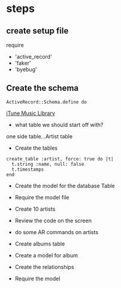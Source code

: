 # steps

## create setup file

require

- 'active_record'
- 'faker'
- 'byebug'

## Create the schema

`ActiveRecord::Schema.define do`

[iTune Music Library](./pictures/schema.png)

- what table we should start off with?

one side table...Artist table

- Create the tables

```
create_table :artist, force: true do |t|
  t.string :name, null: false
  t.timestamps
end
```

- Create the model for the database Table
- Require the model file

- Create 10 artists
- Review the code on the screen
- do some AR commands on artists

- Create albums table
- Create a model for album
- Create the relationships
- Require the model

